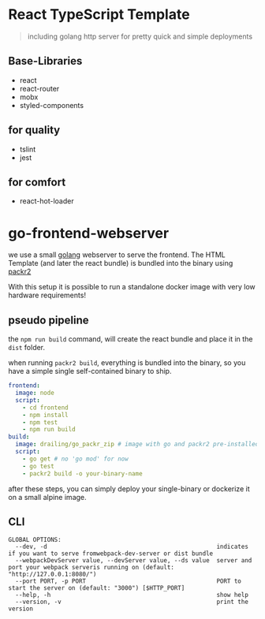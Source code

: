 # React TypeScript Template

> including golang http server for pretty quick and simple deployments

## Base-Libraries

* react
* react-router
* mobx
* styled-components

## for quality

* tslint
* jest

## for comfort

* react-hot-loader

# go-frontend-webserver 

we use a small [golang](https://golang.org/) webserver to serve the frontend. The HTML Template (and later the react bundle) is bundled into the binary using [packr2](https://github.com/gobuffalo/packr/tree/master/v2)

With this setup it is possible to run a standalone docker image with very low hardware requirements!

## pseudo pipeline

the `npm run build` command, will create the react bundle and place it in the `dist` folder. 

when running `packr2 build`, everything is bundled into the binary, so you have a simple single self-contained binary to ship.

``` yaml
frontend:
  image: node
  script: 
    - cd frontend
    - npm install
    - npm test
    - npm run build
build:
  image: drailing/go_packr_zip # image with go and packr2 pre-installed
  script:
    - go get # no 'go mod' for now
    - go test
    - packr2 build -o your-binary-name
```

after these steps, you can simply deploy your single-binary or dockerize it on a small alpine image.

## CLI

```
GLOBAL OPTIONS:
  --dev, -d                                                indicates if you want to serve fromwebpack-dev-server or dist bundle
  --webpackDevServer value, --devServer value, --ds value  server and port your webpack serveris running on (default: "http://127.0.0.1:8080/")
  --port PORT, -p PORT                                     PORT to start the server on (default: "3000") [$HTTP_PORT]
  --help, -h                                               show help
  --version, -v                                            print the version
```